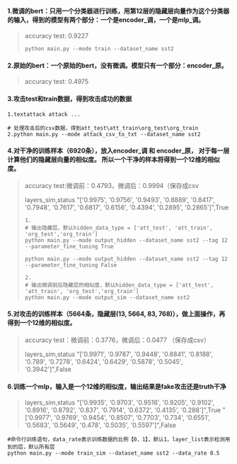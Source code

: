 

#### 1.微调的bert：只用一个分类器进行训练，用**第12层**的隐藏层向量作为这个分类器的输入，得到的模型有两个部分：一个是encoder_调，一个是mlp_调。	

> accuracy test: 0.9227
>
> ```
> python main.py --mode train --dataset_name sst2
> ```

#### 2.原始的bert：一个**原始的bert**，没有微调。模型只有一个部分：encoder_原。

> accuracy test: 0.4975

#### 3.攻击test和train数据，得到攻击成功的数据

```
1.textattack attack ...

# 处理攻击后的csv数据，得到att_test\att_train\org_test\org_train
2.python main.py --mode attack_csv_to_txt --dataset_name sst2
```

#### 4.对**干净的训练样本**（6920条），放入encoder_调 和 encoder_原， 对于每一层计算他们的隐藏层向量的相似度。 所以一个干净的样本将得到一个12维的相似度。

> accuracy test:微调前：0.4793，微调后：0.9994（保存成csv
>
> layers_sim,status
> "['0.9975', '0.9756', '0.9493', '0.8889', '0.8417', '0.7948', '0.7617', '0.6817', '0.6156', '0.4394', '0.2895', '0.2865']",True
>
> ```
> 1.
> # 输出隐藏层，默认hidden_data_type = ['att_test', 'att_train', 'org_test','org_train'] 
> python main.py --mode output_hidden --dataset_name sst2 --tag 12 --parameter_fine_tuning True 
> 
> python main.py --mode output_hidden --dataset_name sst2 --tag 12 --parameter_fine_tuning False
> 
> 2.
> # 输出微调前后隐藏层的相似度，默认hidden_data_type = ['att_test', 'att_train', 'org_test','org_train'] 
> python main.py --mode output_sim --dataset_name sst2 
> ```

#### 5.对**攻击的训练样本**（5664条，隐藏层(13, 5664, 83, 768)），做上面操作，再得到一个12维的相似度。 

> accuracy test：微调前：0.3776，微调后：0.0477 （保存成csv）
>
> layers_sim,status
> "['0.9971', '0.9787', '0.9448', '0.8841', '0.8188', '0.789', '0.7278', '0.6424', '0.6429', '0.5878', '0.5045', '0.3942']",False

#### 6.训练一个mlp，输入是一个12维的相似度，输出结果是fake攻击还是truth干净

> layers_sim,status
> "['0.9935', '0.9703', '0.9516', '0.9205', '0.9102', '0.8916', '0.8792', '0.837', '0.7914', '0.6372', '0.4135', '0.288']",True
> "['0.9977', '0.9769', '0.9454', '0.8507', '0.7703', '0.734', '0.6551', '0.5683', '0.5649', '0.478', '0.5035', '0.5597']",False

```
#命令行训练语句，data_rate表示训练数据的比例【0，1】，默认1，layer_list表示检测用到的层，默认所有层
python main.py --mode train_sim --dataset_name sst2 --data_rate 0.5
```


